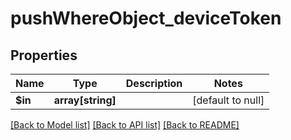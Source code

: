 # pushWhereObject_deviceToken

## Properties
Name | Type | Description | Notes
------------ | ------------- | ------------- | -------------
**$in** | **array[string]** |  | [default to null]

[[Back to Model list]](../README.md#documentation-for-models) [[Back to API list]](../README.md#documentation-for-api-endpoints) [[Back to README]](../README.md)


